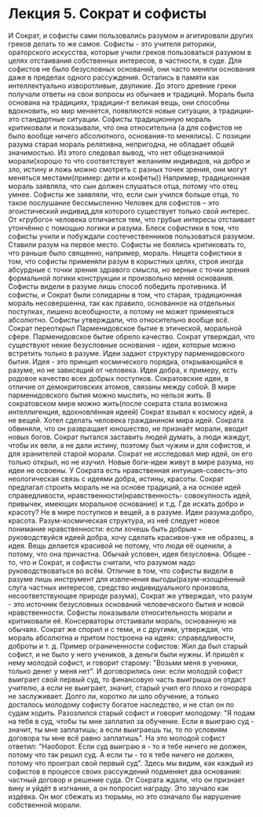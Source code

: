 # ﻿Лекция 5. Сократ и софисты

И Сократ, и софисты сами пользовались разумом и агитировали других греков делать то же самое.
Софисты - это учителя риторики, ораторского искусства, которые учили греков пользоваться разумом в целях отстаивания собственных интересов, в частности, в суде. Для софистов не было безусловных оснований, они часто меняли основания даже в пределах одного рассуждения. Остались в памяти как интеллектуально изворотливые, двуликие. До этого древние греки получали ответы на свои вопросы из обычаев и традиций. Мораль была основана на традициях, традиции-т великая вещь, они способны вдохновить, но мир меняется, появляются новые ситуации, а традиции-это стандартные ситуации.
Софисты традиционную мораль критиковали и показывали, что она относительна (а для софистов не было вообще ничего абсолютного, основания-то менялись). С позиции разума старая мораль релятивна, непригодна, не обладает общей значимостью. Из этого следовал вывод, что нет общезначимой морали(хорошо то что соответствует желаниям индивидов, на добро и зло, истину и ложь можно смотреть с разных точек зрения, они могут меняться местами(пример: дети и конфеты))  Например, традиционная мораль заявляла, что сын должен слушаться отца, потому что отец умнее. Софисты же заявляли, что, если сын учился больше отца, то такое послушание бессмысленно
Человек для софистов – это эгоистический индивид,для которого существует только свой интерес. От «грубого» человека отличается тем, что грубые интересы отстаивает утончённо с помощью логики и разума.
Блеск софистики в том, что софисты учили и побуждали соотечественников пользоваться разумом. Ставили разум на первое место. Софисты не боялись критиковать то, что раньше было священно, например, мораль. Нищета софистики в том, что софисты применяли разум в корыстных целях, строя иногда абсурдные с точки зрения здравого смысла, но верные с точки зрения формальной логики конструкции и произвольно меняя основания. Софисты видели в разуме лишь способ победить противника.
И софисты, и Сократ были солидарны в том, что старая, традиционная мораль несовершенна, так как правило, основанное на отдельных поступках, лишено всеобщности, а потому не может применяться абсолютно. Софисты утверждали, что относительно вообще всё.
Сократ переоткрыл Парменидовское бытие в этической, моральной сфере. Парменидовское бытие  обрело качество. Сократ утверждал, что существуют некие безусловные основания - идеи, которые можно встретить только в разуме. Идеи задают структуру парменидовского бытия. Идея - это принцип космического порядка, открывающийся в разуме, но не зависящий от человека. Идея добра, к примеру, есть родовое качество всех добрых поступков. Сократовские идеи, в отличие от демокритовских атомов, связаны между собой. В мире парменидовского бытия можно мыслить, но нельзя жить. В сократовском мире можно жить(после сократа стала возможна интеллигенция, вдохновлённая идеей)
Сократ взывал к космосу идей, а не вещей. Хотел сделать человека гражданином мира идей.
Сократа обвиняли, что он развращает юношество, не признаёт морали, вводит новых богов. Сократ пытался заставить людей думать, а люди жаждут, чтобы их вели, а не дали истину, поэтому был чужим и для софистов, и для хранителей старой морали.
Сократ не исследовал мир идей, он его только открыл, но не изучил. Новые боги-идеи живут в мире разума, но идеи не освоены. У Сократа есть нравственная интуиция-совесть-это неологическая связь с идеями добра, истины, красоты.
Сократ предлагал строить мораль не на основе традиций, а на основе идей справедливости, нравственности(нравственность- совокупность идей, привычек, имеющих моральное основание) и т.д.
Где искать добро и красоту? Не в мире поступков и вещей, а в разуме. Идеи разума:добро, красота. Разум-космическая структура, из неё следует новое понимание нравственности: если хочешь быть добрым –руководствуйся идеей добра, хочу сделать красивое-уже не образец, а идея. Вещь делается красивой не потому, что люди её оценили, а потому, что она причастна. Обычай условен, идея безусловна. 
Общее - то, что и Сократ, и софисты считали, что разумом надо руководствоваться во всём. Отличие в том, что софисты видели в разуме лишь инструмент для извлечения выгоды(разум-изощрённый слуга частных интересов, средство индивидуального произвола, несоответствующее природе разума), Сократ же утверждал, что разум - это источник безусловных оснований человеческого бытия и новой нравственности.
Софисты показывали относительность морали и критиковали её. Консерваторы отстаивали мораль, основанную на обычаях. Сократ же спорил и с теми, и с другими, утверждая, что мораль абсолютна и притом построена на идеях: справедливости, доброты и т. д.
Пример ограниченности софистов: Жил да был старый софист, и не было у него учеников, а деньги были нужны. И пришёл к нему молодой софист, и говорит старому: "Возьми меня в ученики, только денег у меня нет". И договорились они: если молодой софист выиграет свой первый суд, то финансовую часть выигрыша он отдаст учителю, а если не выиграет, значит, старый учил его плохо и гонорара не заслуживает. Долго ли, коротко ли шло обучение, а только досталось молодому софисту богатое наследство, и не стал он по судам ходить. Разозлился старый софист и говорит молодому: "Я подам на тебя в суд, чтобы ты мне заплатил за обучение. Если я выиграю суд - значит, ты мне заплатишь; а если выиграешь ты, то по условиям договора ты мне всё равно заплатишь". На это молодой софист ответил: "Наоборот. Если суд выиграю я - то я тебе ничего не должен, потому что так решил суд. А если ты - то я тебе ничего не должен, потому что проиграл свой первый суд". Здесь мы видим, как каждый из софистов в процессе своих рассуждений подменяет два основания: частный договор и решение суда.
От Сократа ждали, что он признает вину и уйдёт в изгнание, а он попросил награду. Это звучало как издёвка. Он мог сбежать из тюрьмы, но это означало бы нарушение собственной морали.
